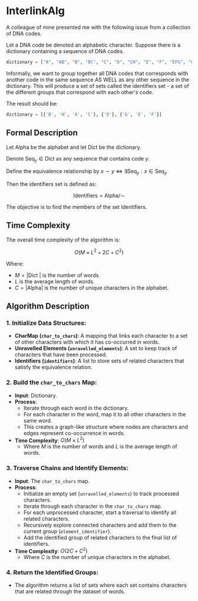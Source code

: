 # InterlinkAlg
A colleague of mine presented me with the following issue from a collection of DNA codes.

Let a DNA code be denoted an alphabetic character. Suppose there is a dictionary containing a sequence of DNA codes. 
```python 
dictionary = ["A", "AB", "B", "BC", "C", "D", "CH", "E", "F", "EFG", "G", "FG", "H"]
```
Informally, we want to group together all DNA codes that corresponds with another code in the same sequence AS WELL as any 
other sequence in the dictionary. This will produce a set of sets called the identifiers set - a set of the different groups
that correspond with each other's code.

The result should be:
```python 
dictionary = [{'B', 'H', 'A', 'C'}, {'D'}, {'G', 'E', 'F'}]
```

## Formal Description

Let $\text{Alpha}$ be the alphabet and let $\text{Dict}$ be the dictionary.

Denote $\text{Seq}_{y} \in \text{Dict}$ as any sequence that contains code $y$.

Define the equivalence relationship by $x \sim y$ $\iff$ $\exists \text{Seq}_{y} : x \in \text{Seq}_{y}$

Then the identifiers set is defined as:

$$
\text{Identifiers} = \text{Alpha} / \sim
$$

The objective is to find the members of the set $\text{Identifiers}$.

## Time Complexity

The overall time complexity of the algorithm is:

$$
O(M \times L^2 + 2C + C^2)
$$

Where:
-  $M = |\text{Dict }|$ is the number of words.
- $L$ is the average length of words.
- $C=|\text{Alpha}|$ is the number of unique characters in the alphabet.

## Algorithm Description
### 1. Initialize Data Structures:
- **CharMap (`char_to_chars`)**: A mapping that links each character to a set of other characters with which it has co-occurred in words.
- **Unravelled Elements (`unravelled_elements`)**: A set to keep track of characters that have been processed.
- **Identifiers (`identifiers`)**: A list to store sets of related characters that satisfy the equivalence relation.

### 2. Build the `char_to_chars` Map:

- **Input**: Dictionary.
- **Process**:
  - Iterate through each word in the dictionary.
  - For each character in the word, map it to all other characters in the same word.
  - This creates a graph-like structure where nodes are characters and edges represent co-occurrence in words.
- **Time Complexity**: $O(M \times L^2)$
  - Where $M$ is the number of words and $L$ is the average length of words.

### 3. Traverse Chains and Identify Elements:

- **Input**: The `char_to_chars` map.
- **Process**:
  - Initialize an empty set (`unravelled_elements`) to track processed characters.
  - Iterate through each character in the `char_to_chars` map.
  - For each unprocessed character, start a traversal to identify all related characters.
  - Recursively explore connected characters and add them to the current group (`element_identifier`).
  - Add the identified group of related characters to the final list of identifiers.
- **Time Complexity**: $O(2C + C^2)$
  - Where $C$ is the number of unique characters in the alphabet.

### 4. Return the Identified Groups:

- The algorithm returns a list of sets where each set contains characters that are related through the dataset of words.

